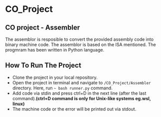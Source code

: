 # CO_Project
## CO project - Assembler
The assemblor is resposible to convert the provided assembly code into binary machine code. The assemblor is based on the ISA mentioned. The progmram has been written in Python language.

## How To Run The Project
* Clone the project in your local repository.
* Open the project in terminal and navigate to ``/CO_Project/Assembler`` directory. Here, run ``~ bash runner.py`` command.
* Add code via stdin and press ctrl+D in the next line (after the last command).**(ctrl+D command is only for Unix-like systems eg.wsl, linux)**
* The machine code or the error will be printed out via stdout.
